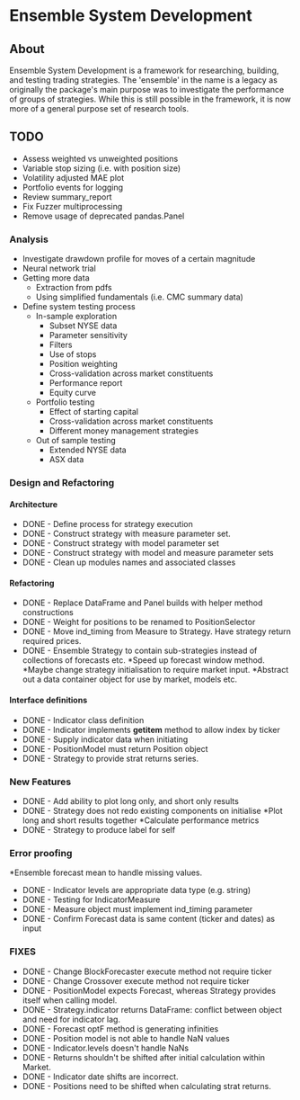 # Ensemble System Development

## About
Ensemble System Development is a framework for researching, building, and testing trading strategies. The 'ensemble' in the name is a legacy as originally the package's main purpose was to investigate the performance of groups of strategies. While this is still possible in the framework, it is now more of a general purpose set of research tools.

## TODO
* Assess weighted vs unweighted positions
* Variable stop sizing (i.e. with position size)
* Volatility adjusted MAE plot
* Portfolio events for logging
* Review summary_report
* Fix Fuzzer multiprocessing
* Remove usage of deprecated pandas.Panel

### Analysis
* Investigate drawdown profile for moves of a certain magnitude
* Neural network trial
* Getting more data
    + Extraction from pdfs
    + Using simplified fundamentals (i.e. CMC summary data)
* Define system testing process
    + In-sample exploration
        - Subset NYSE data
        - Parameter sensitivity
        - Filters
        - Use of stops
        - Position weighting
        - Cross-validation across market constituents
        - Performance report
        - Equity curve
    + Portfolio testing
        - Effect of starting capital
        - Cross-validation across market constituents
        - Different money management strategies
    + Out of sample testing
        - Extended NYSE data
        - ASX data
 
### Design and Refactoring
#### Architecture
- DONE - Define process for strategy execution
- DONE - Construct strategy with measure parameter set.
- DONE - Construct strategy with model parameter set
- DONE - Construct strategy with model and measure parameter sets
- DONE - Clean up modules names and associated classes
#### Refactoring
- DONE - Replace DataFrame and Panel builds with helper method constructions
- DONE - Weight for positions to be renamed to PositionSelector
- DONE - Move ind_timing from Measure to Strategy. Have strategy return required prices.
- DONE - Ensemble Strategy to contain sub-strategies instead of collections of forecasts etc.
*Speed up forecast window method.
*Maybe change strategy initialisation to require market input.
*Abstract out a data container object for use by market, models etc.

#### Interface definitions
- DONE - Indicator class definition
- DONE - Indicator implements __getitem__ method to allow index by ticker
- DONE - Supply indicator data when initiating
- DONE - PositionModel must return Position object
- DONE - Strategy to provide strat returns series.

### New Features
- DONE - Add ability to plot long only, and short only results
- DONE - Strategy does not redo existing components on initialise
*Plot long and short results together
*Calculate performance metrics
- DONE - Strategy to produce label for self

### Error proofing
*Ensemble forecast mean to handle missing values.
- DONE - Indicator levels are appropriate data type (e.g. string)
- DONE - Testing for IndicatorMeasure
- DONE - Measure object must implement ind_timing parameter
- DONE - Confirm Forecast data is same content (ticker and dates) as input

### FIXES
- DONE - Change BlockForecaster execute method not require ticker
- DONE - Change Crossover execute method not require ticker
- DONE - PositionModel expects Forecast, whereas Strategy provides itself when calling model.
- DONE - Strategy.indicator returns DataFrame: conflict between object and need for indicator lag.
- DONE - Forecast optF method is generating infinities
- DONE - Position model is not able to handle NaN values
- DONE - Indicator.levels doesn't handle NaNs
- DONE - Returns shouldn't be shifted after initial calculation within Market.
- DONE - Indicator date shifts are incorrect.
- DONE - Positions need to be shifted when calculating strat returns.

